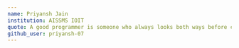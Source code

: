 ```yaml
---
name: Priyansh Jain
institution: AISSMS IOIT
quote: A good programmer is someone who always looks both ways before crossing a one-way street.
github_user: priyansh-07
---
```

